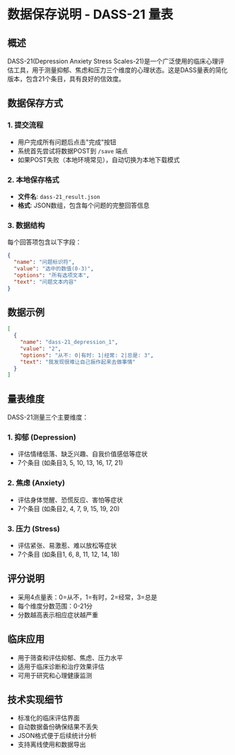 # 数据保存说明 - DASS-21 量表

## 概述
DASS-21(Depression Anxiety Stress Scales-21)是一个广泛使用的临床心理评估工具，用于测量抑郁、焦虑和压力三个维度的心理状态。这是DASS量表的简化版本，包含21个条目，具有良好的信效度。

## 数据保存方式

### 1. 提交流程
- 用户完成所有问题后点击"完成"按钮
- 系统首先尝试将数据POST到 `/save` 端点
- 如果POST失败（本地环境常见），自动切换为本地下载模式

### 2. 本地保存格式
- **文件名**: `dass-21_result.json`
- **格式**: JSON数组，包含每个问题的完整回答信息

### 3. 数据结构
每个回答项包含以下字段：
```json
{
  "name": "问题标识符",
  "value": "选中的数值(0-3)",
  "options": "所有选项文本",
  "text": "问题文本内容"
}
```

## 数据示例
```json
[
  {
    "name": "dass-21_depression_1",
    "value": "2",
    "options": "从不: 0|有时: 1|经常: 2|总是: 3",
    "text": "我发现很难让自己振作起来去做事情"
  }
]
```

## 量表维度
DASS-21测量三个主要维度：

### 1. 抑郁 (Depression)
- 评估情绪低落、缺乏兴趣、自我价值感低等症状
- 7个条目 (如条目3, 5, 10, 13, 16, 17, 21)

### 2. 焦虑 (Anxiety)
- 评估身体觉醒、恐慌反应、害怕等症状
- 7个条目 (如条目2, 4, 7, 9, 15, 19, 20)

### 3. 压力 (Stress)
- 评估紧张、易激惹、难以放松等症状
- 7个条目 (如条目1, 6, 8, 11, 12, 14, 18)

## 评分说明
- 采用4点量表：0=从不，1=有时，2=经常，3=总是
- 每个维度分数范围：0-21分
- 分数越高表示相应症状越严重

## 临床应用
- 用于筛查和评估抑郁、焦虑、压力水平
- 适用于临床诊断和治疗效果评估
- 可用于研究和心理健康监测

## 技术实现细节
- 标准化的临床评估界面
- 自动数据备份确保结果不丢失
- JSON格式便于后续统计分析
- 支持离线使用和数据导出